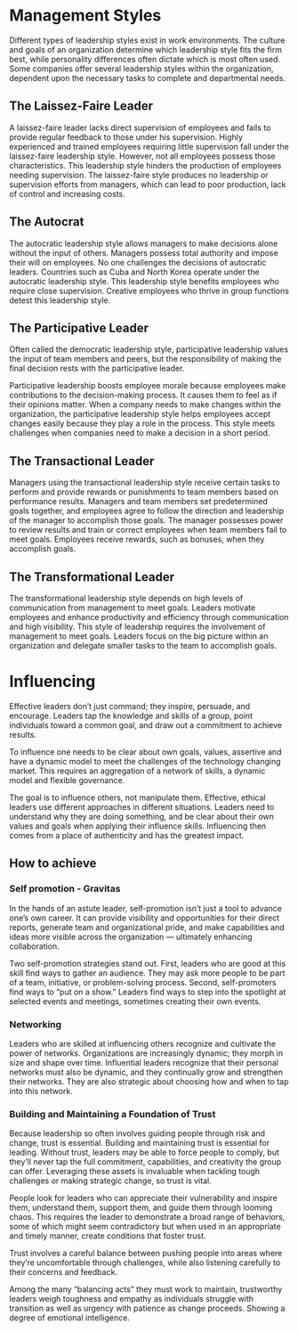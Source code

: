 
# Management Styles

Different types of leadership styles exist in work environments. The culture and goals of an organization determine which leadership style fits the firm best, while personality differences often dictate which is most often used. Some companies offer several leadership styles within the organization, dependent upon the necessary tasks to complete and departmental needs.

## The Laissez-Faire Leader

A laissez-faire leader lacks direct supervision of employees and fails to provide regular feedback to those under his supervision. Highly experienced and trained employees requiring little supervision fall under the laissez-faire leadership style. However, not all employees possess those characteristics. This leadership style hinders the production of employees needing supervision. The laissez-faire style produces no leadership or supervision efforts from managers, which can lead to poor production, lack of control and increasing costs.

## The Autocrat

The autocratic leadership style allows managers to make decisions alone without the input of others. Managers possess total authority and impose their will on employees. No one challenges the decisions of autocratic leaders. Countries such as Cuba and North Korea operate under the autocratic leadership style. This leadership style benefits employees who require close supervision. Creative employees who thrive in group functions detest this leadership style.


## The Participative Leader

Often called the democratic leadership style, participative leadership values the input of team members and peers, but the responsibility of making the final decision rests with the participative leader. 

Participative leadership boosts employee morale because employees make contributions to the decision-making process. It causes them to feel as if their opinions matter. When a company needs to make changes within the organization, the participative leadership style helps employees accept changes easily because they play a role in the process. This style meets challenges when companies need to make a decision in a short period.


## The Transactional Leader

Managers using the transactional leadership style receive certain tasks to perform and provide rewards or punishments to team members based on performance results. Managers and team members set predetermined goals together, and employees agree to follow the direction and leadership of the manager to accomplish those goals. The manager possesses power to review results and train or correct employees when team members fail to meet goals. Employees receive rewards, such as bonuses, when they accomplish goals.


## The Transformational Leader
The transformational leadership style depends on high levels of communication from management to meet goals. Leaders motivate employees and enhance productivity and efficiency through communication and high visibility. This style of leadership requires the involvement of management to meet goals. Leaders focus on the big picture within an organization and delegate smaller tasks to the team to accomplish goals.


# Influencing


Effective leaders don’t just command; they inspire, persuade, and encourage. Leaders tap the knowledge and skills of a group, point individuals toward a common goal, and draw out a commitment to achieve results.

To influence one needs to be  clear about own goals, values, assertive and have a dynamic model to meet the challenges of the technology changing market. This requires an aggregation of a network of skills, a dynamic model and flexible governance.

The goal is to influence others, not manipulate them. Effective, ethical leaders use different approaches in different situations. Leaders need to understand why they are doing something, and be clear about their own values and goals when applying their influence skills. Influencing then comes from a place of authenticity and has the greatest impact.

## How to achieve


### Self promotion - Gravitas

In the hands of an astute leader, self-promotion isn’t just a tool to advance one’s own career. It can provide visibility and opportunities for their direct reports, generate team and organizational pride, and make capabilities and ideas more visible across the organization — ultimately enhancing collaboration.

Two self-promotion strategies stand out. First, leaders who are good at this skill find ways to gather an audience. They may ask more people to be part of a team, initiative, or problem-solving process. Second, self-promoters find ways to “put on a show.” Leaders find ways to step into the spotlight at selected events and meetings, sometimes creating their own events.


### Networking

Leaders who are skilled at influencing others recognize and cultivate the power of networks. Organizations are increasingly dynamic; they morph in size and shape over time. Influential leaders recognize that their personal networks must also be dynamic, and they continually grow and strengthen their networks. They are also strategic about choosing how and when to tap into this network.

### Building and Maintaining a Foundation of Trust

Because leadership so often involves guiding people through risk and change, trust is essential.
Building and maintaining trust is essential for leading. Without trust, leaders may be able to force people to comply, but they’ll never tap the full commitment, capabilities, and creativity the group can offer. Leveraging these assets is invaluable when tackling tough challenges or making strategic change, so trust is vital.

People look for leaders who can appreciate their vulnerability and inspire them, understand them, support them, and guide them through looming chaos. This requires the leader to demonstrate a broad range of behaviors, some of which might seem contradictory but when used in an appropriate and timely manner, create conditions that foster trust.

Trust involves a careful balance between pushing people into areas where they’re uncomfortable through challenges, while also listening carefully to their concerns and feedback. 

Among the many “balancing acts” they must work to maintain, trustworthy leaders weigh toughness and empathy as individuals struggle with transition as well as urgency with patience as change proceeds. Showing a degree of emotional intelligence.
